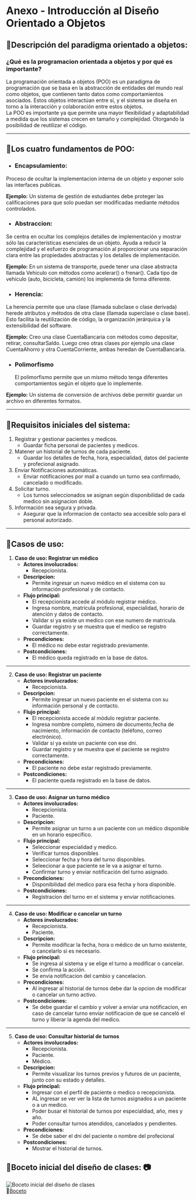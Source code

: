 # Anexo - Introducción al Diseño Orientado a Objetos

## :small_blue_diamond:Descripción del paradigma orientado a objetos:

### ¿Qué es la programacion orientada a objetos y por qué es importante?

La programación orientada a objetos (POO) es un paradigma de programación que se basa en la abstracción de entidades del mundo real como objetos, que contienen tanto datos como comportamientos asociados. Estos objetos interactúan entre sí, y el sistema se diseña en torno a la interacción y colaboración entre estos objetos.  
La POO es importante ya que permite una mayor flexibilidad y adaptabilidad a medida que los sistemas crecen en tamaño y complejidad. Otorgando la posibilidad de reutilizar el código.

---

## :small_blue_diamond:Los cuatro fundamentos de POO:

- ### Encapsulamiento:

Proceso de ocultar la implementacion interna de un objeto y exponer solo las interfaces publicas.

**Ejemplo:** Un sistema de gestión de estudiantes debe proteger las calificaciones para que solo puedan ser modificadas mediante métodos controlados.

- ### Abstraccion:

Se centra en ocultar los complejos detalles de implementación y mostrar sólo las características esenciales de un objeto. Ayuda a reducir la complejidad y el esfuerzo de programación al proporcionar una separación clara entre las propiedades abstractas y los detalles de implementación.

**Ejemplo:** En un sistema de transporte, puede tener una clase abstracta llamada Vehiculo con métodos como acelerar() o frenar(). Cada tipo de vehículo (auto, bicicleta, camión) los implementa de forma diferente.

- ### Herencia:

La herencia permite que una clase (llamada subclase o clase derivada) herede atributos y métodos de otra clase (llamada superclase o clase base). Esto facilita la reutilización de código, la organización jerárquica y la extensibilidad del software.

**Ejemplo:** Creo una clase CuentaBancaria con métodos como depositar, retirar, consultarSaldo. Luego creo otras clases por ejemplo una clase CuentaAhorro y otra CuentaCorriente, ambas heredan de CuentaBancaria.

- ### Polimorfismo
  El polimorfismo permite que un mismo método tenga diferentes comportamientos según el objeto que lo implemente.

**Ejemplo:** Un sistema de conversión de archivos debe permitir guardar un archivo en diferentes formatos.

---

## :small_blue_diamond:Requisitos iniciales del sistema:

1. Registrar y gestionar pacientes y medicos.
   - Guardar ficha personal de pacientes y medicos.
2. Matener un historial de turnos de cada paciente.
   - Guardar los detalles de fecha, hora, especialidad, datos del paciente y profecional asignado.
3. Enviar Notificaciones automáticas.
   - Enviar notificaciones por mail a cuando un turno sea confirmado, cancelado o modificado.
4. Solicitar turno.
   - Los turnos seleccionados se asignan según disponibilidad de cada medico sin asignacion doble.
5. Información sea segura y privada.
   - Asegurar que la informacion de contacto sea accesible solo para el personal autorizado.

---

## :small_blue_diamond:Casos de uso:

1. **Caso de uso: Registrar un médico**
   - **Actores involucrados:**
     - Recepcionista.
   - **Descripcion:**
     - Permite ingresar un nuevo médico en el sistema con su información profesional y de contacto.
   - **Flujo principal:**
     - El recepcionista accede al módulo registrar médico.
     - Ingresa nombre, matrícula profesional, especialidad, horario de atención y datos de contacto.
     - Validar si ya existe un medico con ese numero de matricula.
     - Guardar registro y se muestra que el medico se registro correctamente.
   - **Precondiciones:**
     - El médico no debe estar registrado previamente.
   - **Postcondiciones:**
     - El médico queda registrado en la base de datos.

---

2. **Caso de uso: Registrar un paciente**
   - **Actores involucrados:**
     - Recepcionista.
   - **Descripcion:**
     - Permite ingresar un nuevo paciente en el sistema con su información personal y de contacto.
   - **Flujo principal:**
     - El recepcionista accede al módulo registrar paciente.
     - Ingresa nombre completo, número de documento,fecha de nacimiento, información de contacto (teléfono, correo electrónico).
     - Validar si ya existe un paciente con ese dni.
     - Guardar registro y se muestra que el paciente se registro correctamente.
   - **Precondiciones:**
     - El paciente no debe estar registrado previamente.
   - **Postcondiciones:**
     - El paciente queda registrado en la base de datos.

---

3. **Caso de uso: Asignar un turno médico**
   - **Actores involucrados:**
     - Recepcionista.
     - Paciente.
   - **Descripcion:**
     - Permite asignar un turno a un paciente con un médico disponible en un horario específico.
   - **Flujo principal:**
     - Seleccionar especialidad y medico.
     - Verificar turnos disponibles
     - Seleccionar fecha y hora del turno disponibles.
     - Seleecionar a que paciente se le va a asignar el turno.
     - Confirmar turno y enviar notificación del turno asignado.
   - **Precondiciones:**
     - Disponibilidad del medico para esa fecha y hora disponible.
   - **Postcondiciones:**
     - Registracion del turno en el sistema y enviar notificaciones.

---

4. **Caso de uso: Modificar o cancelar un turno**
   - **Actores involucrados:**
     - Recepcionista.
     - Paciente.
   - **Descripcion:**
     - Permite modificar la fecha, hora o médico de un turno existente, o cancelarlo si es necesario.
   - **Flujo principal:**
     - Se ingresa al sistema y se elige el turno a modificar o cancelar.
     - Se confirma la acción.
     - Se envia notificacion del cambio y cancelacion.
   - **Precondiciones:**
     - Al ingresar al historial de turnos debe dar la opcion de modificar o cancelar un turno activo.
   - **Postcondiciones:**
     - Se debe guardar el cambio y volver a enviar una notificacion, en caso de cancelar turno enviar notificacion de que se canceló el turno y liberar la agenda del medico.

---

5. **Caso de uso: Consultar historial de turnos**
   - **Actores involucrados:**
     - Recepcionista.
     - Paciente.
     - Médico.
   - **Descripcion:**
     - Permite visualizar los turnos previos y futuros de un paciente, junto con su estado y detalles.
   - **Flujo principal:**
     - Ingresar con el perfil de paciente o medico o recepcionista.
     - AL ingresar se ver ver la lista de turnos asignados a un paciente o a un medico.
     - Poder busar el historial de turnos por especialdiad, año, mes y año.
     - Poder consultar turnos atendidos, cancelados y pendientes.
   - **Precondiciones:**
     - Se debe saber el dni del paciente o nombre del profecional
   - **Postcondiciones:**
     - Mostrar el historial de turnos.

## :small_blue_diamond:Boceto inicial del diseño de clases: :camera:

![Boceto inicial del diseño de clases](/img/Boceto.png)  
:link:[Boceto](https://drive.google.com/file/d/1QGTxcdekxnV2uGLmrZWB_2TtOxN9sP6h/view?usp=drive_link)
